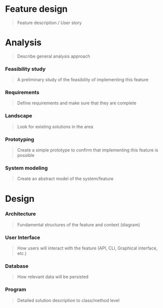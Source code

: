# Feature design

> Feature description / User story

# Analysis

> Describe general analysis approach

### Feasibility study

> A preliminary study of the feasibility of implementing this feature

### Requirements

> Define requirements and make sure that they are complete

### Landscape

> Look for existing solutions in the area

### Prototyping

> Create a simple prototype to confirm that implementing this feature is possible

### System modeling

> Create an abstract model of the system/feature

# Design

### Architecture

> Fundamental structures of the feature and context (diagram)

### User Interface

> How users will interact with the feature (API, CLI, Graphical interface, etc.)

### Database

> How relevant data will be persisted

### Program

> Detailed solution description to class/method level
